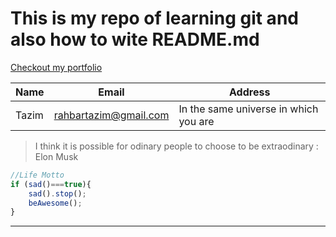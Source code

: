 # This is my repo of learning git and also how to wite README.md

[Checkout my portfolio](https://tazim-portfolio.netlify.app/)

| Name  | Email                 | Address                               |
| ----- | --------------------- | ------------------------------------- |
| Tazim | rahbartazim@gmail.com | In the same universe in which you are |

> I think it is possible for odinary people to choose to be extraodinary : Elon Musk

```JavaScript
//Life Motto
if (sad()===true){
    sad().stop();
    beAwesome();
}
```

---
